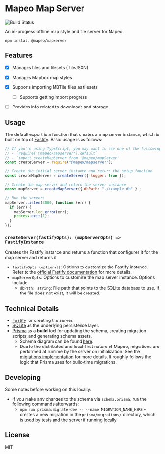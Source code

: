 # Mapeo Map Server

![Build Status](https://github.com/digidem/mapeo-mapserver/actions/workflows/node.yml/badge.svg)

An in-progress offline map style and tile server for Mapeo.

`npm install @mapeo/mapserver`

## Features

- [X] Manages tiles and tilesets (TileJSON)

- [X] Manages Mapbox map styles

- [X] Supports importing MBTile files as tilesets
  - [ ] Supports getting import progress

- [ ] Provides info related to downloads and storage


## Usage

The default export is a function that creates a map server instance, which is built on top of [Fastify](https://www.fastify.io/). Basic usage is as follows:

```js
// If you're using TypeScript, you may want to use one of the following import syntaxes to get type definitions:
// - `require('@mapeo/mapserver').default`
// - `import createMapServer from '@mapeo/mapServer'
const createServer = require("@mapeo/mapserver");

// Create the initial server instance and return the setup function
const createMapServer = createServer({ logger: true });

// Create the map server and return the server instance
const mapServer = createMapServer({ dbPath: "./example.db" });

// Run the server!
mapServer.listen(3000, function (err) {
  if (err) {
    mapServer.log.error(err);
    process.exit(1);
  }
});
```

### `createServer(fastifyOpts): (mapServerOpts) => FastifyInstance`

Creates the Fastify instance and returns a function that configures it for the map server and returns it

- `fastifyOpts (optional)`: Options to customize the Fastify instance. Refer to the [official Fastify documentation](https://www.fastify.io/docs/latest/Reference/Server/) for more details.
- `mapServerOpts`: Options to customize the map server instance. Options include:
  - `dbPath: string`: File path that points to the SQLite database to use. If the file does not exist, it will be created.

## Technical Details

- [Fastify](https://fastify.io/) for creating the server.
- [SQLite](https://sqlite.org/index.html) as the underlying persistence layer.
- [Prisma](https://www.prisma.io/) as a **build** tool for updating the schema, creating migration scripts, and generating schema assets.
  - Schema diagram can be found [here](/prisma/ERD.svg).
  - Due to the distributed and local-first nature of Mapeo, migrations are performed at runtime by the server on initialization. See the [migrations implementation](/src/lib/migrations.ts) for more details. It roughly follows the logic that Prisma uses for build-time migrations.

## Developing

Some notes before working on this locally:

- If you make any changes to the schema via `schema.prisma`, run the following commands afterwards:
  - `npm run prisma:migrate-dev -- --name MIGRATION_NAME_HERE` - creates a new migration in the `prisma/migrations/` directory, which is used by tests and the server if running locally

## License

MIT

